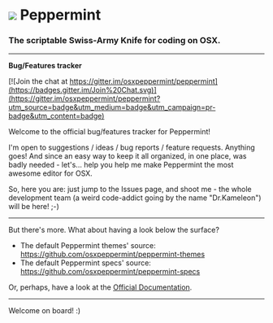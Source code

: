 # ![](https://avatars2.githubusercontent.com/u/9476915?v=3&s=24) Peppermint

### The scriptable Swiss-Army Knife for coding on OSX.

----

**Bug/Features tracker**

[![Join the chat at https://gitter.im/osxpeppermint/peppermint](https://badges.gitter.im/Join%20Chat.svg)](https://gitter.im/osxpeppermint/peppermint?utm_source=badge&utm_medium=badge&utm_campaign=pr-badge&utm_content=badge)

Welcome to the official bug/features tracker for Peppermint!

I'm open to suggestions / ideas / bug reports / feature requests. Anything goes!
And since an easy way to keep it all organized, in one place, was badly needed - let's... help you help me make Peppermint the most awesome editor for OSX.

So, here you are: just jump to the Issues page, and shoot me - the whole development team (a weird code-addict going by the name "Dr.Kameleon") will be here! ;-)

----

But there's more. What about having a look below the surface?

- The default Peppermint themes' source: https://github.com/osxpeppermint/peppermint-themes
- The default Peppermint specs' source: https://github.com/osxpeppermint/peppermint-specs

Or, perhaps, have a look at the [Official Documentation](http://osxpeppermint.com/documentation).

----

Welcome on board! :)

